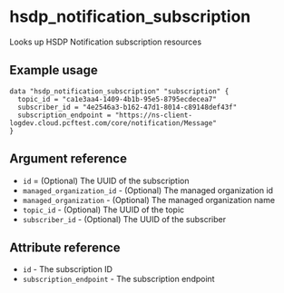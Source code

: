 # hsdp_notification_subscription
Looks up  HSDP Notification subscription resources

## Example usage

```hcl
data "hsdp_notification_subscription" "subscription" {
  topic_id = "ca1e3aa4-1409-4b1b-95e5-8795ecdecea7"
  subscriber_id = "4e2546a3-b162-47d1-8014-c89148def43f"
  subscription_endpoint = "https://ns-client-logdev.cloud.pcftest.com/core/notification/Message"
}
```

## Argument reference
* `id` = (Optional) The UUID of the subscription
* `managed_organization_id` - (Optional) The managed organization id
* `managed_organization` - (Optional) The managed organization name
* `topic_id` - (Optional) The UUID of the topic
* `subscriber_id` - (Optional) The UUID of the subscriber

## Attribute reference
* `id` - The subscription ID
* `subscription_endpoint` - The subscription endpoint